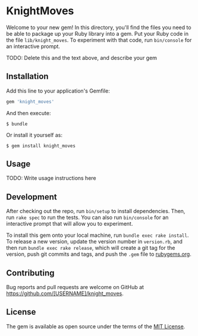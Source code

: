 # KnightMoves

Welcome to your new gem! In this directory, you'll find the files you need to be able to package up your Ruby library into a gem. Put your Ruby code in the file `lib/knight_moves`. To experiment with that code, run `bin/console` for an interactive prompt.

TODO: Delete this and the text above, and describe your gem

## Installation

Add this line to your application's Gemfile:

```ruby
gem 'knight_moves'
```

And then execute:

    $ bundle

Or install it yourself as:

    $ gem install knight_moves

## Usage

TODO: Write usage instructions here

## Development

After checking out the repo, run `bin/setup` to install dependencies. Then, run `rake spec` to run the tests. You can also run `bin/console` for an interactive prompt that will allow you to experiment.

To install this gem onto your local machine, run `bundle exec rake install`. To release a new version, update the version number in `version.rb`, and then run `bundle exec rake release`, which will create a git tag for the version, push git commits and tags, and push the `.gem` file to [rubygems.org](https://rubygems.org).

## Contributing

Bug reports and pull requests are welcome on GitHub at https://github.com/[USERNAME]/knight_moves.

## License

The gem is available as open source under the terms of the [MIT License](https://opensource.org/licenses/MIT).

